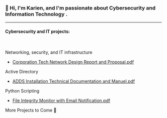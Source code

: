### 👋 Hi, I'm Karien, and I'm passionate about Cybersecurity and Information Technology .
--------------------------------------------------------------------------------
#### Cybersecurity and IT projects:
<br/>

Networking, security, and IT infrastructure
* [Corporation Tech Network Design Report and Proposal.pdf](https://github.com/KarienWB/KarienWB/files/10463409/Corporation.Tech.Network.Design.Final.Report.pdf)

Active Directory
* [ADDS Installation Technical Documentation and Manuel.pdf](https://github.com/KarienWB/KarienWB/files/10463358/ADDS.pdf)

Python Scripting
* [File Integrity Monitor with Email Notification.pdf](https://github.com/KarienWB/KarienWB/files/10422651/File.Integrity.Monitor.pdf)


More Projects to Come 🧠



